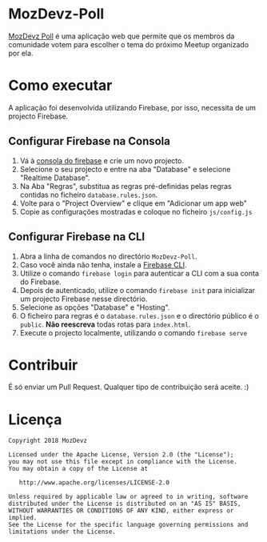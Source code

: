 MozDevz-Poll
===========

[MozDevz Poll](https://mozdevz-poll.firebaseapp.com) é uma aplicação web que permite que os membros da comunidade votem para escolher o tema do próximo Meetup organizado por ela.

# Como executar
A aplicação foi desenvolvida utilizando Firebase, por isso, necessita de um projecto Firebase.

## Configurar Firebase na Consola
1. Vá à [consola do firebase](https://console.firebase.google.com) e crie um novo projecto.
2. Selecione o seu projecto e entre na aba "Database" e selecione "Realtime Database".
3. Na Aba "Regras", substitua as regras pré-definidas pelas regras contidas no ficheiro `database.rules.json`.
4. Volte para o "Project Overview" e clique em "Adicionar um app web"
5. Copie as configurações mostradas e coloque no ficheiro `js/config.js`

## Configurar Firebase na CLI
1. Abra a linha de comandos no directório `MozDevz-Poll`.
2. Caso você ainda não tenha, instale a [Firebase CLI](https://firebase.google.com/docs/cli/?hl=pt-pt).
3. Utilize o comando `firebase login` para autenticar a CLI com a sua conta do Firebase.
4. Depois de autenticado, utilize o comando `firebase init` para inicializar um projecto Firebase nesse directório.
5. Selecione as opções "Database" e "Hosting".
6. O ficheiro para regras é o `database.rules.json` e o directório público é o `public`. **Não reescreva** todas rotas para `index.html`.
7. Execute o projecto localmente, utilizando o comando `firebase serve`

# Contribuir
É só enviar um Pull Request. Qualquer tipo de contribuição será aceite. :)

Licença
=======

    Copyright 2018 MozDevz

    Licensed under the Apache License, Version 2.0 (the "License");
    you may not use this file except in compliance with the License.
    You may obtain a copy of the License at

       http://www.apache.org/licenses/LICENSE-2.0

    Unless required by applicable law or agreed to in writing, software
    distributed under the License is distributed on an "AS IS" BASIS,
    WITHOUT WARRANTIES OR CONDITIONS OF ANY KIND, either express or implied.
    See the License for the specific language governing permissions and
    limitations under the License.
